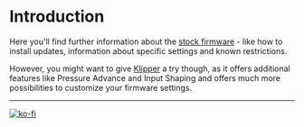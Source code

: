 <link rel=”manifest” href=”docs/manifest.webmanifest”>

# Introduction
Here you'll find further information about the [stock firmware](fw_marlin.md) - like how to install updates, information about specific settings and known restrictions.  
  
However, you might want to give [Klipper](fw_klipper.md) a try though, as it offers additional features like Pressure Advance and Input Shaping and offers much more possibilities to customize your firmware settings.  
 

---

[![ko-fi](https://ko-fi.com/img/githubbutton_sm.svg)](https://ko-fi.com/U6U5NPB51)  


